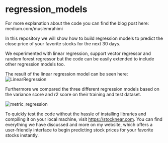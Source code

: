 # regression_models
For more explanation about the code you can find the blog post here: medium.com/muslemrahimi

In this repository we will show how to build regression models to predict the close price of your favorite stocks for the next 30 days. 


We experimented with linear regression, support vector regressor and random forest regressor but the code can be easily extended to include other regression models too. 

The result of the linear regression model can be seen here:
![LinearRegression](https://user-images.githubusercontent.com/22890183/224485965-91b3eef0-a6f7-4f2d-9ac9-b86064a42ada.png)


Furthermore we compared the three different regression models based on the variance score and r2 score on their training and test dataset.

![metric_regression](https://user-images.githubusercontent.com/22890183/224486011-db5d1455-683c-4994-805f-b367cabfae30.png)




To quickly test the code without the hassle of installing libraries and compiling it on your local machine, visit https://stocknear.com. You can find everything we have discussed and more on my website, which offers a user-friendly interface to begin predicting stock prices for your favorite stocks instantly.
